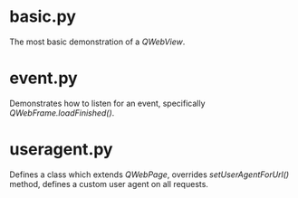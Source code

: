 basic.py
========
The most basic demonstration of a *QWebView*.

event.py
========
Demonstrates how to listen for an event, specifically *QWebFrame.loadFinished()*.

useragent.py
============
Defines a class which extends *QWebPage*, overrides *setUserAgentForUrl()* method, defines a custom user agent on all requests. 

